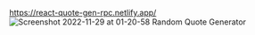 https://react-quote-gen-rpc.netlify.app/
![Screenshot 2022-11-29 at 01-20-58 Random Quote Generator](https://user-images.githubusercontent.com/106545681/204401401-93785abf-f3d8-4698-80d6-3da81d505bad.png)
